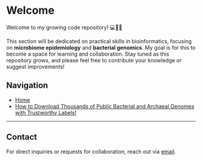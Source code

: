 # Welcome

Welcome to my growing code repository! 💻🧬🦠

This section will be dedicated on practical skills in bioinformatics, focusing on **microbiome epidemiology** and **bacterial genomics**. My goal is for this to become a space for learning and collaboration. Stay tuned as this repository grows, and please feel free to contribute your knowledge or suggest improvements! 

## Navigation
- [Home](#)
- [How to Download Thousands of Public Bacterial and Archaeal Genomes with Trustworthy Labels!](bacterial-archaeal-genomes-download.md)
<!-- - [Preprocessing](preprocessing.md)
- [Data Visualization](data-visualization.md)
- [Statistical Analysis](statistical-analysis.md) -->

<!-- 
### Quick Links
- [Installation Guides](installation.md)
- [FAQs](faqs.md)
- [Resources](resources.md)

---

 ## Latest Updates

Here you will find the latest updates or changes made to the repository:

1. **Update on Preprocessing Tools** - New preprocessing functions added on [September 14, 2024](preprocessing.md).
2. **Visualization Gallery Expanded** - Check out the new plots added to the [Data Visualization](data-visualization.md) section.
--->
---

## Contact
For direct inquiries or requests for collaboration, reach out via [email](mailto:gazollavolpiano@gmail.com).

 

